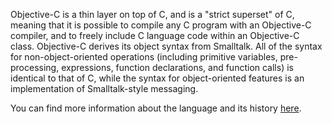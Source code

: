 Objective-C is a thin layer on top of C, and is a "strict superset" of C, meaning that it is possible to compile any C program with an Objective-C compiler, and to freely include C language code within an Objective-C class. 
Objective-C derives its object syntax from Smalltalk. 
All of the syntax for non-object-oriented operations (including primitive variables, pre-processing, expressions, function declarations, and function calls) is identical to that of C, while the syntax for object-oriented features is an implementation of Smalltalk-style messaging. 

You can find more information about the language and its history [here](https://en.wikipedia.org/wiki/Objective-C).
